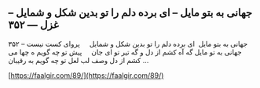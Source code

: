## جهانی به بتو مایل – ای برده دلم را تو بدین شکل و شمایل – غزل — ۳۵۲


۳۵۲ &#8211; جهانی به بتو مایل  ای برده دلم را تو بدین شکل و شمایل     پروای کست نیست جهانی به تو مایل گه آه کشم از دل و گه تیر تو ای جان     پیش تو چه گویم ه چها می کشم از دل وصف لب لعل تو چه گویم به رقیبان &#8230;

[https://faalgir.com/89/](https://faalgir.com/89/) 